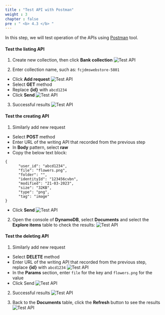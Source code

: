 ```yaml
---
title : "Test API with Postman"
weight : 3
chapter : false
pre : " <b> 4.3 </b> "
---
```


In this step, we will test operation of the APIs using [Postman](https://www.postman.com/downloads/) tool.

#### Test the listing API
1. Create new collection, then click **Bank collection**
![Test API](/images/4.frontendintergrationwithapigateway/046-frontendintergrationwithapigateway.png)

2. Enter collection name, such as: `fcjdmswebstore-5801`
 + Click **Add request**
![Test API](/images/4.frontendintergrationwithapigateway/047-frontendintergrationwithapigateway.png)
 + Select **GET** method 
 + Replace **{id}** with `abcd1234`
 + Click **Send**
![Test API](/images/4.frontendintergrationwithapigateway/048-frontendintergrationwithapigateway.png) 

3. Successful results
![Test API](/images/4.frontendintergrationwithapigateway/049-frontendintergrationwithapigateway.png)

#### Test the creating API
1. Similarly add new request
 + Select **POST** method
 + Enter URL of the writing API that recorded from the previous step
 + In **Body** pattern, select **raw**
 + Copy the below text block:

```
{
      "user_id": "abcd1234",
      "file": "flowers.png",
      "folder": "",
      "identityId": "123456cvbn",
      "modified": "21-03-2023",
      "size": "32KB",
      "type": "png",
      "tag": "image"
}
```

 + Click **Send**
![Test API](/images/4.frontendintergrationwithapigateway/051-frontendintergrationwithapigateway.png)

2. Open the console of **DynamoDB**, select **Documents** and select the **Explore items** table to check the results:
![Test API](/images/4.frontendintergrationwithapigateway/052-frontendintergrationwithapigateway.png)

#### Test the deleting API
1. Similarly add new request
 + Select **DELETE** method
 + Enter URL of the writing API that recorded from the previous step, replace **{id}** with `abcd1234`
![Test API](/images/4.frontendintergrationwithapigateway/053-frontendintergrationwithapigateway.png)
 + In the **Params** section, enter `file` for the key and `flowers.png` for the value
 + Click Send
![Test API](/images/4.frontendintergrationwithapigateway/054-frontendintergrationwithapigateway.png)

2. Successful results
![Test API](/images/4.frontendintergrationwithapigateway/055-frontendintergrationwithapigateway.png)

3. Back to the **Documents** table, click the **Refresh** button to see the results
![Test API](/images/4.frontendintergrationwithapigateway/056-frontendintergrationwithapigateway.png)

